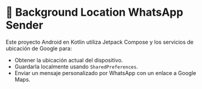 # 📍 Background Location WhatsApp Sender

Este proyecto Android en Kotlin utiliza Jetpack Compose y los servicios de ubicación de Google para:

- Obtener la ubicación actual del dispositivo.
- Guardarla localmente usando `SharedPreferences`.
- Enviar un mensaje personalizado por WhatsApp con un enlace a Google Maps.
